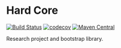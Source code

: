 # Hard Core

[![Build Status](https://dev.azure.com/rudiments-dev/hardcore/_apis/build/status/rudiments-dev.hardcore?branchName=master&jobName=Run%20unit%20testing%20with%20gradlew)](https://dev.azure.com/rudiments-dev/hardcore/_build/latest?definitionId=2&branchName=master)
[![codecov](https://codecov.io/gh/rudiments-dev/hardcore/branch/develop/graph/badge.svg)](https://codecov.io/gh/rudiments-dev/hardcore)
[![Maven Central](https://img.shields.io/maven-central/v/dev.rudiments/implementation.svg?label=Maven%20Central)](https://search.maven.org/search?q=g:%22dev.rudiments%22%20AND%20a:%22implementation%22)

Research project and bootstrap library.
